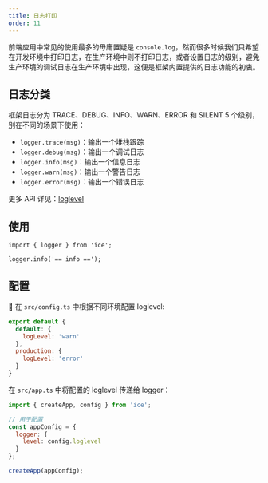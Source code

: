 ```yaml
---
title: 日志打印
order: 11
---
```


前端应用中常见的使用最多的毋庸置疑是 `console.log`，然而很多时候我们只希望在开发环境中打印日志，在生产环境中则不打印日志，或者设置日志的级别，避免生产环境的调试日志在生产环境中出现，这便是框架内置提供的日志功能的初衷。

## 日志分类

框架日志分为 TRACE、DEBUG、INFO、WARN、ERROR 和 SILENT 5 个级别，别在不同的场景下使用：

* `logger.trace(msg)`：输出一个堆栈跟踪
* `logger.debug(msg)`：输出一个调试日志
* `logger.info(msg)`：输出一个信息日志
* `logger.warn(msg)`：输出一个警告日志
* `logger.error(msg)`：输出一个错误日志

更多 API 详见：[loglevel](https://github.com/pimterry/loglevel)

## 使用

```tsx
import { logger } from 'ice';

logger.info('== info ==');
```

## 配置

在 `src/config.ts` 中根据不同环境配置 loglevel:

```js
export default {
  default: {
    logLevel: 'warn'
  },
  production: {
    logLevel: 'error'
  }
}
```

在 `src/app.ts` 中将配置的 loglevel 传递给 logger：

```js
import { createApp, config } from 'ice';

// 用于配置
const appConfig = {
  logger: {
    level: config.loglevel
  }
};

createApp(appConfig);
```
